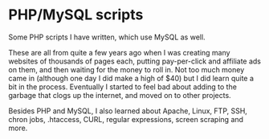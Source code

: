 PHP/MySQL scripts
=================

Some PHP scripts I have written, which use MySQL as well.

These are all from quite a few years ago when I was creating many websites of thousands of pages each, putting pay-per-click and affiliate ads on them, and then waiting for the money to roll in. Not too much money came in (although one day I did make a high of $40) but I did learn quite a bit in the process. Eventually I started to feel bad about adding to the garbage that clogs up the internet, and moved on to other projects.

Besides PHP and MySQL, I also learned about Apache, Linux, FTP, SSH, chron jobs, .htaccess, CURL, regular expressions, screen scraping and more.
